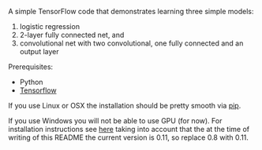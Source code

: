 A simple TensorFlow code that demonstrates learning three simple models:
1. logistic regression
2. 2-layer fully connected net, and 
3. convolutional net with two convolutional, one fully connected and an output layer

Prerequisites:
* Python
* [Tensorflow](https://www.tensorflow.org)

If you use Linux or OSX the installation should be pretty smooth via [pip](https://www.tensorflow.org/versions/r0.11/get_started/os_setup.html#pip-installation).

If you use Windows you will not be able to use GPU (for now). For installation instructions see [here](http://www.hanselman.com/blog/PlayingWithTensorFlowOnWindows.aspx) taking into account that the at the time of writing of this README the current version is 0.11, so replace 0.8 with 0.11.


